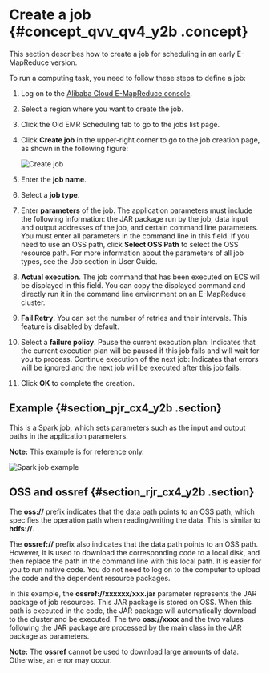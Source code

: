 # Create a job {#concept_qvv_qv4_y2b .concept}

This section describes how to create a job for scheduling in an early E-MapReduce version.

To run a computing task, you need to follow these steps to define a job:

1.  Log on to the [Alibaba Cloud E-MapReduce console](https://emr.console.aliyun.com/).
2.  Select a region where you want to create the job.
3.  Click the Old EMR Scheduling tab to go to the jobs list page.
4.  Click **Create job** in the upper-right corner to go to the job creation page, as shown in the following figure:

    ![Create job](http://static-aliyun-doc.oss-cn-hangzhou.aliyuncs.com/assets/img/17841/155063292710493_en-US.png)

5.  Enter the **job name**.
6.  Select a **job type**.
7.  Enter **parameters** of the job. The application parameters must include the following information: the JAR package run by the job, data input and output addresses of the job, and certain command line parameters. You must enter all parameters in the command line in this field. If you need to use an OSS path, click **Select OSS Path** to select the OSS resource path. For more information about the parameters of all job types, see the Job section in User Guide.
8.  **Actual execution**. The job command that has been executed on ECS will be displayed in this field. You can copy the displayed command and directly run it in the command line environment on an E-MapReduce cluster.
9.  **Fail Retry**. You can set the number of retries and their intervals. This feature is disabled by default.
10. Select a **failure policy**. Pause the current execution plan: Indicates that the current execution plan will be paused if this job fails and will wait for you to process. Continue execution of the next job: Indicates that errors will be ignored and the next job will be executed after this job fails.
11. Click **OK** to complete the creation.

## Example {#section_pjr_cx4_y2b .section}

This is a Spark job, which sets parameters such as the input and output paths in the application parameters.

**Note:** This example is for reference only.

![Spark job example](http://static-aliyun-doc.oss-cn-hangzhou.aliyuncs.com/assets/img/17841/155063292710494_en-US.jpg)

## OSS and ossref {#section_rjr_cx4_y2b .section}

The **oss://** prefix indicates that the data path points to an OSS path, which specifies the operation path when reading/writing the data. This is similar to **hdfs://**.

The **ossref://** prefix also indicates that the data path points to an OSS path. However, it is used to download the corresponding code to a local disk, and then replace the path in the command line with this local path. It is easier for you to run native code. You do not need to log on to the computer to upload the code and the dependent resource packages.

In this example, the **ossref://xxxxxx/xxx.jar** parameter represents the JAR package of job resources. This JAR package is stored on OSS. When this path is executed in the code, the JAR package will automatically download to the cluster and be executed. The two **oss://xxxx** and the two values following the JAR package are processed by the main class in the JAR package as parameters.

**Note:** The **ossref** cannot be used to download large amounts of data. Otherwise, an error may occur.

